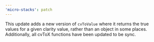 ```yaml
---
'micro-stacks': patch
---
```


This update adds a new version of `cvToValue` where it returns the true values for a given clarity value, rather than an object in some places. Additionally, all cvToX functions have been updated to be sync.
